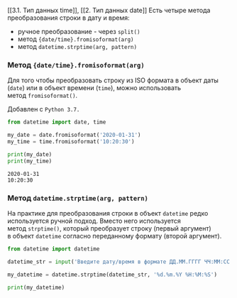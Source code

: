 [[3.1. Тип данных time]], [[2. Тип данных date]]
Есть четыре метода преобразования строки в дату и время:
- ручное преобразование - через `split()`
- метод `{date/time}.fromisoformat(arg)`
- метод `datetime.strptime(arg, pattern)`
### Метод `{date/time}.fromisoformat(arg)`
Для того чтобы преобразовать строку из ISO формата в объект даты (`date`) или в объект времени (`time`), можно использовать метод `fromisoformat()`.

Добавлен с `Python 3.7.`

```python
from datetime import date, time

my_date = date.fromisoformat('2020-01-31')
my_time = time.fromisoformat('10:20:30')

print(my_date)
print(my_time)
```
```output
2020-01-31
10:20:30
```

### Метод `datetime.strptime(arg, pattern)`
На практике для преобразования строки в объект `datetime` редко используется ручной подход. Вместо него используется метод `strptime()`, который преобразует строку (первый аргумент) в объект `datetime` согласно переданному формату (второй аргумент).

```python
from datetime import datetime

datetime_str = input('Введите дату/время в формате ДД.ММ.ГГГГ ЧЧ:ММ:СС')

my_datetime = datetime.strptime(datetime_str, '%d.%m.%Y %H:%M:%S')

print(my_datetime)
```
